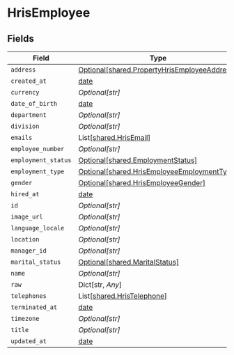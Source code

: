 # HrisEmployee


## Fields

| Field                                                                                              | Type                                                                                               | Required                                                                                           | Description                                                                                        |
| -------------------------------------------------------------------------------------------------- | -------------------------------------------------------------------------------------------------- | -------------------------------------------------------------------------------------------------- | -------------------------------------------------------------------------------------------------- |
| `address`                                                                                          | [Optional[shared.PropertyHrisEmployeeAddress]](../../models/shared/propertyhrisemployeeaddress.md) | :heavy_minus_sign:                                                                                 | N/A                                                                                                |
| `created_at`                                                                                       | [date](https://docs.python.org/3/library/datetime.html#date-objects)                               | :heavy_minus_sign:                                                                                 | N/A                                                                                                |
| `currency`                                                                                         | *Optional[str]*                                                                                    | :heavy_minus_sign:                                                                                 | N/A                                                                                                |
| `date_of_birth`                                                                                    | [date](https://docs.python.org/3/library/datetime.html#date-objects)                               | :heavy_minus_sign:                                                                                 | N/A                                                                                                |
| `department`                                                                                       | *Optional[str]*                                                                                    | :heavy_minus_sign:                                                                                 | N/A                                                                                                |
| `division`                                                                                         | *Optional[str]*                                                                                    | :heavy_minus_sign:                                                                                 | N/A                                                                                                |
| `emails`                                                                                           | List[[shared.HrisEmail](../../models/shared/hrisemail.md)]                                         | :heavy_minus_sign:                                                                                 | N/A                                                                                                |
| `employee_number`                                                                                  | *Optional[str]*                                                                                    | :heavy_minus_sign:                                                                                 | N/A                                                                                                |
| `employment_status`                                                                                | [Optional[shared.EmploymentStatus]](../../models/shared/employmentstatus.md)                       | :heavy_minus_sign:                                                                                 | N/A                                                                                                |
| `employment_type`                                                                                  | [Optional[shared.HrisEmployeeEmploymentType]](../../models/shared/hrisemployeeemploymenttype.md)   | :heavy_minus_sign:                                                                                 | N/A                                                                                                |
| `gender`                                                                                           | [Optional[shared.HrisEmployeeGender]](../../models/shared/hrisemployeegender.md)                   | :heavy_minus_sign:                                                                                 | N/A                                                                                                |
| `hired_at`                                                                                         | [date](https://docs.python.org/3/library/datetime.html#date-objects)                               | :heavy_minus_sign:                                                                                 | N/A                                                                                                |
| `id`                                                                                               | *Optional[str]*                                                                                    | :heavy_minus_sign:                                                                                 | N/A                                                                                                |
| `image_url`                                                                                        | *Optional[str]*                                                                                    | :heavy_minus_sign:                                                                                 | N/A                                                                                                |
| `language_locale`                                                                                  | *Optional[str]*                                                                                    | :heavy_minus_sign:                                                                                 | N/A                                                                                                |
| `location`                                                                                         | *Optional[str]*                                                                                    | :heavy_minus_sign:                                                                                 | N/A                                                                                                |
| `manager_id`                                                                                       | *Optional[str]*                                                                                    | :heavy_minus_sign:                                                                                 | N/A                                                                                                |
| `marital_status`                                                                                   | [Optional[shared.MaritalStatus]](../../models/shared/maritalstatus.md)                             | :heavy_minus_sign:                                                                                 | N/A                                                                                                |
| `name`                                                                                             | *Optional[str]*                                                                                    | :heavy_minus_sign:                                                                                 | N/A                                                                                                |
| `raw`                                                                                              | Dict[str, *Any*]                                                                                   | :heavy_minus_sign:                                                                                 | N/A                                                                                                |
| `telephones`                                                                                       | List[[shared.HrisTelephone](../../models/shared/hristelephone.md)]                                 | :heavy_minus_sign:                                                                                 | N/A                                                                                                |
| `terminated_at`                                                                                    | [date](https://docs.python.org/3/library/datetime.html#date-objects)                               | :heavy_minus_sign:                                                                                 | N/A                                                                                                |
| `timezone`                                                                                         | *Optional[str]*                                                                                    | :heavy_minus_sign:                                                                                 | N/A                                                                                                |
| `title`                                                                                            | *Optional[str]*                                                                                    | :heavy_minus_sign:                                                                                 | N/A                                                                                                |
| `updated_at`                                                                                       | [date](https://docs.python.org/3/library/datetime.html#date-objects)                               | :heavy_minus_sign:                                                                                 | N/A                                                                                                |